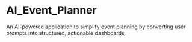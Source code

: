 # AI_Event_Planner
An AI-powered application to simplify event planning by converting user prompts into structured, actionable dashboards.
